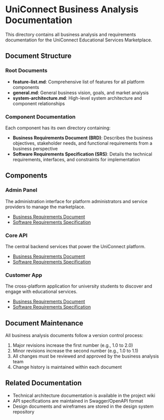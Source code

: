 # UniConnect Business Analysis Documentation

This directory contains all business analysis and requirements documentation for the UniConnect Educational Services Marketplace.

## Document Structure

### Root Documents

- **feature-list.md**: Comprehensive list of features for all platform components
- **general.md**: General business vision, goals, and market analysis
- **system-architecture.md**: High-level system architecture and component relationships

### Component Documentation

Each component has its own directory containing:

- **Business Requirements Document (BRD)**: Describes the business objectives, stakeholder needs, and functional requirements from a business perspective
- **Software Requirements Specification (SRS)**: Details the technical requirements, interfaces, and constraints for implementation

## Components

### Admin Panel

The administration interface for platform administrators and service providers to manage the marketplace.

- [Business Requirements Document](docs/admin-panel/BRD.md)
- [Software Requirements Specification](docs/admin-panel/SRS.md)

### Core API

The central backend services that power the UniConnect platform.

- [Business Requirements Document](docs/core-api/BRD.md)
- [Software Requirements Specification](docs/core-api/SRS.md)

### Customer App

The cross-platform application for university students to discover and engage with educational services.

- [Business Requirements Document](docs/customer-app/BRD.md)
- [Software Requirements Specification](docs/customer-app/SRS.md)

## Document Maintenance

All business analysis documents follow a version control process:

1. Major revisions increase the first number (e.g., 1.0 to 2.0)
2. Minor revisions increase the second number (e.g., 1.0 to 1.1)
3. All changes must be reviewed and approved by the business analysis team
4. Change history is maintained within each document

## Related Documentation

- Technical architecture documentation is available in the project wiki
- API specifications are maintained in Swagger/OpenAPI format
- Design documents and wireframes are stored in the design system repository
